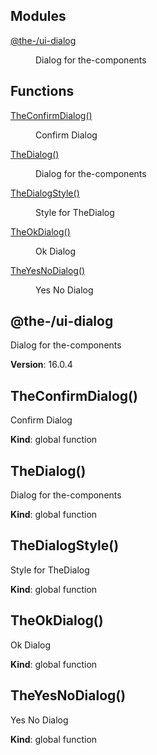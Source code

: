 <!--- Code generated by @the-/script-doc. DO NOT EDIT. -->

## Modules

<dl>
<dt><a href="#module_@the-/ui-dialog">@the-/ui-dialog</a></dt>
<dd><p>Dialog for the-components</p>
</dd>
</dl>

## Functions

<dl>
<dt><a href="#TheConfirmDialog">TheConfirmDialog()</a></dt>
<dd><p>Confirm Dialog</p>
</dd>
<dt><a href="#TheDialog">TheDialog()</a></dt>
<dd><p>Dialog for the-components</p>
</dd>
<dt><a href="#TheDialogStyle">TheDialogStyle()</a></dt>
<dd><p>Style for TheDialog</p>
</dd>
<dt><a href="#TheOkDialog">TheOkDialog()</a></dt>
<dd><p>Ok Dialog</p>
</dd>
<dt><a href="#TheYesNoDialog">TheYesNoDialog()</a></dt>
<dd><p>Yes No Dialog</p>
</dd>
</dl>

<a name="module_@the-/ui-dialog"></a>

## @the-/ui-dialog
Dialog for the-components

**Version**: 16.0.4  
<a name="TheConfirmDialog"></a>

## TheConfirmDialog()
Confirm Dialog

**Kind**: global function  
<a name="TheDialog"></a>

## TheDialog()
Dialog for the-components

**Kind**: global function  
<a name="TheDialogStyle"></a>

## TheDialogStyle()
Style for TheDialog

**Kind**: global function  
<a name="TheOkDialog"></a>

## TheOkDialog()
Ok Dialog

**Kind**: global function  
<a name="TheYesNoDialog"></a>

## TheYesNoDialog()
Yes No Dialog

**Kind**: global function  

